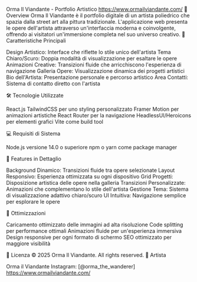 Orma Il Viandante - Portfolio Artistico https://www.ormailviandante.com/
🎨 Overview
Orma Il Viandante è il portfolio digitale di un artista poliedrico che spazia dalla street art alla pittura tradizionale. L'applicazione web presenta le opere dell'artista attraverso un'interfaccia moderna e coinvolgente, offrendo ai visitatori un'immersione completa nel suo universo creativo.
🚀 Caratteristiche Principali

Design Artistico: Interface che riflette lo stile unico dell'artista
Tema Chiaro/Scuro: Doppia modalità di visualizzazione per esaltare le opere
Animazioni Creative: Transizioni fluide che arricchiscono l'esperienza di navigazione
Galleria Opere: Visualizzazione dinamica dei progetti artistici
Bio dell'Artista: Presentazione personale e percorso artistico
Area Contatti: Sistema di contatto diretto con l'artista

🛠️ Tecnologie Utilizzate

React.js
TailwindCSS per uno styling personalizzato
Framer Motion per animazioni artistiche
React Router per la navigazione
HeadlessUI/Heroicons per elementi grafici
Vite come build tool

💻 Requisiti di Sistema

Node.js versione 14.0 o superiore
npm o yarn come package manager

🎨 Features in Dettaglio

Background Dinamico: Transizioni fluide tra opere selezionate
Layout Responsivo: Esperienza ottimizzata su ogni dispositivo
Grid Progetti: Disposizione artistica delle opere nella galleria
Transizioni Personalizzate: Animazioni che complementano lo stile dell'artista
Gestione Tema: Sistema di visualizzazione adattivo chiaro/scuro
UI Intuitiva: Navigazione semplice per esplorare le opere

📱 Ottimizzazioni

Caricamento ottimizzato delle immagini ad alta risoluzione
Code splitting per performance ottimali
Animazioni fluide per un'esperienza immersiva
Design responsive per ogni formato di schermo
SEO ottimizzato per maggiore visibilità


📄 Licenza
© 2025 Orma Il Viandante. All rights reserved.
👤 Artista

Orma il Viandante
Instagram: [@orma_the_wanderer]
https://www.ormailviandante.com/

